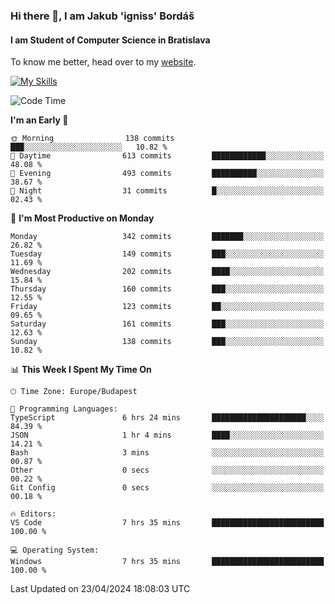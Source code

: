 ### Hi there 👋, I am Jakub 'igniss' Bordáš

#### I am Student of Computer Science in Bratislava
To know me better, head over to my [website](https://bordas.sk).

[![My Skills](https://skillicons.dev/icons?i=js,html,css,figma,svelte,java,kotlin,python,postgresql,typescript,nest,nodejs)](https://bordas.sk)


<!--START_SECTION:waka-->
![Code Time](http://img.shields.io/badge/Code%20Time-1%2C475%20hrs%2037%20mins-blue)

**I'm an Early 🐤** 

```text
🌞 Morning                138 commits         ███░░░░░░░░░░░░░░░░░░░░░░   10.82 % 
🌆 Daytime                613 commits         ████████████░░░░░░░░░░░░░   48.08 % 
🌃 Evening                493 commits         ██████████░░░░░░░░░░░░░░░   38.67 % 
🌙 Night                  31 commits          █░░░░░░░░░░░░░░░░░░░░░░░░   02.43 % 
```
📅 **I'm Most Productive on Monday** 

```text
Monday                   342 commits         ███████░░░░░░░░░░░░░░░░░░   26.82 % 
Tuesday                  149 commits         ███░░░░░░░░░░░░░░░░░░░░░░   11.69 % 
Wednesday                202 commits         ████░░░░░░░░░░░░░░░░░░░░░   15.84 % 
Thursday                 160 commits         ███░░░░░░░░░░░░░░░░░░░░░░   12.55 % 
Friday                   123 commits         ██░░░░░░░░░░░░░░░░░░░░░░░   09.65 % 
Saturday                 161 commits         ███░░░░░░░░░░░░░░░░░░░░░░   12.63 % 
Sunday                   138 commits         ███░░░░░░░░░░░░░░░░░░░░░░   10.82 % 
```


📊 **This Week I Spent My Time On** 

```text
🕑︎ Time Zone: Europe/Budapest

💬 Programming Languages: 
TypeScript               6 hrs 24 mins       █████████████████████░░░░   84.39 % 
JSON                     1 hr 4 mins         ████░░░░░░░░░░░░░░░░░░░░░   14.21 % 
Bash                     3 mins              ░░░░░░░░░░░░░░░░░░░░░░░░░   00.87 % 
Other                    0 secs              ░░░░░░░░░░░░░░░░░░░░░░░░░   00.22 % 
Git Config               0 secs              ░░░░░░░░░░░░░░░░░░░░░░░░░   00.18 % 

🔥 Editors: 
VS Code                  7 hrs 35 mins       █████████████████████████   100.00 % 

💻 Operating System: 
Windows                  7 hrs 35 mins       █████████████████████████   100.00 % 
```


 Last Updated on 23/04/2024 18:08:03 UTC
<!--END_SECTION:waka-->
